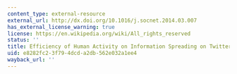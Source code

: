```yaml
---
content_type: external-resource
external_url: http://dx.doi.org/10.1016/j.socnet.2014.03.007
has_external_license_warning: true
license: https://en.wikipedia.org/wiki/All_rights_reserved
status: ''
title: Efficiency of Human Activity on Information Spreading on Twitter
uid: e8282fc2-3f79-4dcd-a2db-562e032a1ee4
wayback_url: ''
---
```

